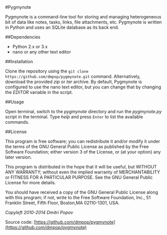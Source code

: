 #Pygmynote

Pygmynote is a command-line tool for storing and managing heterogeneous bit of data like notes, tasks, links, file attachments, etc. Pygmynote is written in Python and uses an SQLite database as its back end.

##Dependencies

- Python 2.x or 3.x
- nano or any other text editor

##Installation

Clone the repository using the `git clone https://github.com/dmpop/pygmynote.git` command. Alternatively, download the provided *zip* or *tar* archive. By default, Pygmynote is configured to use the nano text editor, but you can change that by changing the *EDITOR* variable in the script.

##Usage

Open terminal, switch to the *pygmynote* directory and run the _pygmynote.py_ script in the terminal. Type *help* and press `Enter` to list the available commands.

##License

This program is free software; you can redistribute it and/or modify it under the terms of the GNU General Public License as published by the Free Software Foundation; either version 3 of the License, or (at your option) any later version.

This program is distributed in the hope that it will be useful, but WITHOUT ANY WARRANTY; without even the implied warranty of MERCHANTABILITY or FITNESS FOR A PARTICULAR PURPOSE.  See the GNU General Public License for more details.

You should have received a copy of the GNU General Public License along with this program; if not, write to the Free Software Foundation, Inc., 51 Franklin Street, Fifth Floor, Boston,MA 02110-1301, USA.

_Copyleft 2010-2014 Dmitri Popov_

Source code: [https://github.com/dmpop/pygmynote](https://github.com/dmpop/pygmynote)

